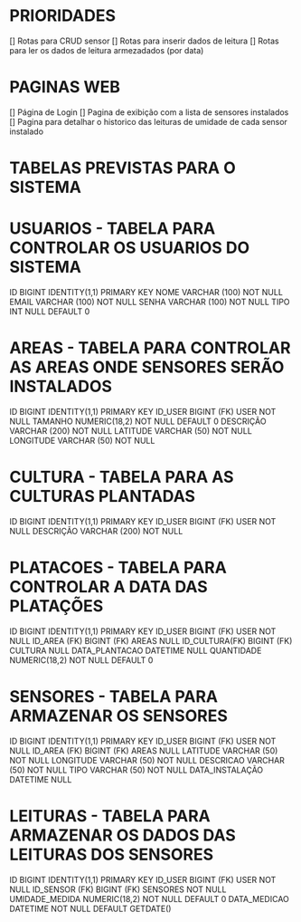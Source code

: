 # PRIORIDADES

[] Rotas para CRUD sensor
[] Rotas para inserir dados de leitura
[] Rotas para ler os dados de leitura armezadados (por data)

# PAGINAS WEB

[] Página de Login
[] Pagina de exibição com a lista de sensores instalados
[] Pagina para detalhar o historico das leituras de umidade de cada sensor instalado


# TABELAS PREVISTAS PARA O SISTEMA

# USUARIOS - TABELA PARA CONTROLAR OS USUARIOS DO SISTEMA
ID                  BIGINT IDENTITY(1,1) PRIMARY KEY
NOME                VARCHAR (100) NOT NULL
EMAIL               VARCHAR (100) NOT NULL
SENHA               VARCHAR (100) NOT NULL
TIPO                INT NULL DEFAULT 0

# AREAS - TABELA PARA CONTROLAR AS AREAS ONDE SENSORES SERÃO INSTALADOS
ID                  BIGINT IDENTITY(1,1) PRIMARY KEY
ID_USER             BIGINT (FK) USER NOT NULL
TAMANHO             NUMERIC(18,2) NOT NULL DEFAULT 0
DESCRIÇÃO           VARCHAR (200) NOT NULL
LATITUDE            VARCHAR (50) NOT NULL
LONGITUDE           VARCHAR (50) NOT NULL

# CULTURA - TABELA PARA AS CULTURAS PLANTADAS
ID                  BIGINT IDENTITY(1,1) PRIMARY KEY
ID_USER             BIGINT (FK) USER NOT NULL
DESCRIÇÃO           VARCHAR (200) NOT NULL

# PLATACOES - TABELA PARA CONTROLAR A DATA DAS PLATAÇÕES
ID                  BIGINT IDENTITY(1,1) PRIMARY KEY
ID_USER             BIGINT (FK) USER NOT NULL
ID_AREA (FK)        BIGINT (FK) AREAS NULL
ID_CULTURA(FK)      BIGINT (FK) CULTURA NULL
DATA_PLANTACAO      DATETIME NULL
QUANTIDADE          NUMERIC(18,2) NOT NULL DEFAULT 0

# SENSORES - TABELA PARA ARMAZENAR OS SENSORES
ID                  BIGINT IDENTITY(1,1) PRIMARY KEY
ID_USER             BIGINT (FK) USER NOT NULL
ID_AREA (FK)        BIGINT (FK) AREAS NULL
LATITUDE            VARCHAR (50) NOT NULL
LONGITUDE           VARCHAR (50) NOT NULL
DESCRICAO           VARCHAR (50) NOT NULL
TIPO                VARCHAR (50) NOT NULL
DATA_INSTALAÇÃO     DATETIME NULL

# LEITURAS - TABELA PARA ARMAZENAR OS DADOS DAS LEITURAS DOS SENSORES
ID                  BIGINT IDENTITY(1,1) PRIMARY KEY
ID_USER             BIGINT (FK) USER NOT NULL
ID_SENSOR (FK)      BIGINT (FK) SENSORES NOT NULL
UMIDADE_MEDIDA      NUMERIC(18,2) NOT NULL DEFAULT 0
DATA_MEDICAO        DATETIME NOT NULL DEFAULT GETDATE()
